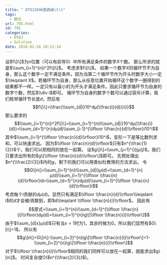 ```yaml
---
title: " DTOJ2696图森破\t\t"
tags:
  - 数论
url: 795.html
id: 795
categories:
  - DTOJ
  - Solution
date: 2018-02-26 20:22:14
---
```


设$f\[i\]$为$n$位置（可以有前导$0$）中所有满足条件的数字$X$个数。 那么所求的就是$\\sum_{i=1}^{n}i^2f\[i\]$。 考虑求$f\[i\]$。 如果一个数字$X$的循环节不为自身，那么这个数字一定不满足条件。因为当第二个循环节作为开头时数字大小一定$\\leqslant X$。若循环节为自身，那么从任意位置开始循环这个数字一圈得到的结果都不一样。一定只有以最小的为开头才满足条件。因此只要求循环节为自身的数字个数，然后$\\div i$即可。 循环节为自身的数字个数可以通过容斥计算，我们枚举循环节长度$d$，然后有 $$f\[i\]=\\frac{\\sum_{d|i}10^dμ(\\frac{i}{d})}{i}$$ 那么要求的 $$\\sum_{i=1}^{n}i^2f\[i\]=\\sum_{i=1}^{n}i\\sum_{d|i}10^dμ(\\frac{i}{d})=\\sum_{d=1}^{n}dμ(d)\\sum_{i-1}^{\\lfloor \\frac{n}{d}\\rfloor}i10^i$$ 其中$\\sum_{i=1}^{\\lfloor \\frac{n}{d}\\rfloor}i10^i$，变形一下是等比数列求和，可以快速求出。 因为$\\lfloor \\frac{n}{d}\\rfloor$只有$n^{\\frac{1}{2}}$个，我们可以把相同的放在一起算。 设$g\[i\]=\\sum_{j=1}^{i}jμ(j)$。我们只要求出所有的$g\[\\lfloor \\frac{n}{d}\\rfloor\]$即可。 先预处理出$n^{\\frac{2}{3}}$内的$g$，剩下的我们可以用类似杜教筛的方法求出。 令 $$G\[n\]=\\sum_{i=1}^{n}i\\sum_{d|i}μ(d)=\\sum_{d=1}^{n}μ(d)\\sum_{i=1}^{\\lfloor \\frac{n}{d}\\rfloor}id=\\sum_{d=1}^{n}dμ(d)\\sum_{i=1}^{\\lfloor \\frac{n}{d}\\rfloor}i$$ 考虑每个$i$贡献的$dμ(d)$。显然只有满足$\\lfloor \\frac{n}{d}\\rfloor\\leqslant i$的$d$才会被$i$贡献到，即$d\\leqslant \\lfloor \\frac{n}{i}\\rfloor$。 因此有 $$原式=\\sum_{i=1}^{n}i\\sum_{d=1}^{\\lfloor \\frac{n}{i}\\rfloor}dμ(d)=\\sum_{i=1}^{n}ig\[\\lfloor \\frac{n}{i}\\rfloor\]$$ 由于$\\sum_{d|x}μ(d)$只有当$x=1$时为$1$，其余时候为$0$。所以我们显然有$G\[i\]=1$。 所以有 $$g\[n\]=G\[n\]-\\sum_{i=2}^{n}ig\[\\lfloor \\frac{n}{i}\\rfloor\]=1-\\sum_{i=2}^{n}ig\[\\lfloor \\frac{n}{i}\\rfloor\]$$ 对于$\\lfloor \\frac{n}{i}\\rfloor$相同的我们同样可以放在一起算，就能求出$g\[n\]$。 时间复杂度O($n^{\\frac{2}{3}}$)。